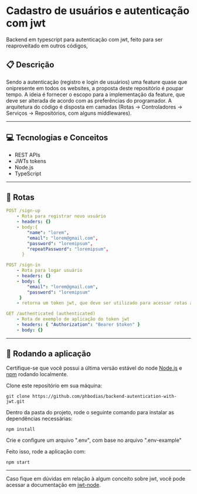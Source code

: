 # Cadastro de usuários e autenticação com jwt
Backend em typescript para autenticação com jwt, feito para ser reaproveitado em outros códigos,

## :clipboard: Descrição
Sendo a autenticação (registro e login de usuários) uma feature quase que onipresente em todos os websites, a proposta deste repositório é poupar tempo.
A ideia é fornecer o escopo para a implementação da feature, que deve ser alterada de acordo com as preferências do programador. 
A arquitetura do código é disposta em camadas (Rotas -> Controladores -> Serviços -> Repositórios, com alguns middlewares).
 
---

## :computer: Tecnologias e Conceitos

- REST APIs
- JWTs tokens
- Node.js
- TypeScript

---

## :rocket: Rotas

```yml
POST /sign-up
    - Rota para registrar novo usuário
    - headers: {}
    - body:{
        "name": "lorem",
        "email": "lorem@gmail.com",
        "password": "loremipsum", 
        "repeatPassword": "loremipsum",
      }
```

```yml
POST /sign-in
    - Rota para logar usuário
    - headers: {}
    - body: {
        "email": "lorem@gmail.com",
        "password": "loremipsum"
     }
    - retorna um token jwt, que deve ser utilizado para acessar rotas autenticadas da aplicação.
```

```yml
GET /authenticated (authenticated)
    - Rota de exemplo de aplicação do token jwt
    - headers: { "Authorization": "Bearer $token" }
    - body: {}
```


---

## 🏁 Rodando a aplicação

Certifique-se que você possui a última versão estável do node [Node.js](https://nodejs.org/en/download/) e [npm](https://www.npmjs.com/) rodando localmente.

Clone este repositório em sua máquina:

```
git clone https://github.com/phbodias/backend-autentication-with-jwt.git
```

Dentro da pasta do projeto, rode o seguinte comando para instalar as dependências necessárias:
```
npm install
```

Crie e configure um arquivo ".env", com base no arquivo ".env-example"

Feito isso, rode a aplicação com:

```
npm start
```

---
Caso fique em dúvidas em relação à algum conceito sobre jwt, você pode acessar a documentação em [jwt-node](https://github.com/auth0/node-jsonwebtoken#readme).
